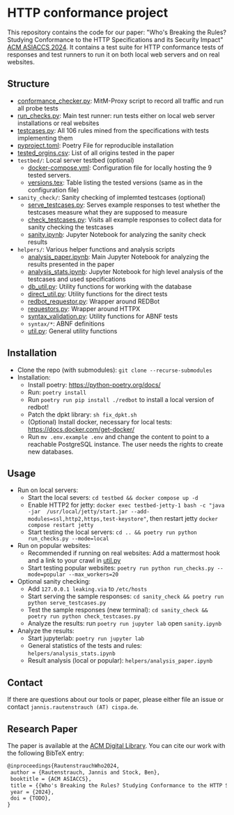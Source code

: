 # HTTP conformance project
This repository contains the code for our paper: "Who's Breaking the Rules? Studying Conformance to the HTTP Specifications and its Security Impact" [ACM ASIACCS 2024](TODO).
It contains a test suite for HTTP conformance tests of responses and test runners to run it on both local web servers and on real websites.

## Structure
- [conformance_checker.py](conformance_checker.py): MitM-Proxy script to record all traffic and run all probe tests
- [run_checks.py](run_checks.py): Main test runner: run tests either on local web server installations or real websites
- [testcases.py](testcases.py): All 106 rules mined from the specifications with tests implementing them
- [pyproject.toml](pyproject.toml): Poetry File for reproducible installation
- [tested_orgins.csv](tested_origins.csv): List of all origins tested in the paper
- `testbed/`: Local server testbed (optional)
    - [docker-compose.yml](testbed/docker-compose.yml): Configuration file for locally hosting the 9 tested servers.
    - [versions.tex](testbed/versions.tex): Table listing the tested versions (same as in the configuration file)
- `sanity_check/`: Sanity checking of implemted testcases (optional)
    - [serve_testcases.py](sanity_check/serve_testcases.py): Serves example responses to test whether the testcases measure what they are supposed to measure
    - [check_testcases.py](sanity_check/check_testcases.py): Visits all example responses to collect data for sanity checking the testcases
    - [sanity.ipynb](sanity_check/sanity.ipynb): Jupyter Notebook for analyzing the sanity check results
- `helpers/`: Various helper functions and analysis scripts
    - [analysis_paper.ipynb](helpers/analysis_paper.ipynb): Main Jupyter Notebook for analyzing the results presented in the paper
    - [analysis_stats.ipynb](helpers/analysis_stats.ipynb): Jupyter Notebook for high level analysis of the testcases and used specifications
    - [db_util.py](helpers/db_util.py): Utility functions for working with the database
    - [direct_util.py](helpers/direct_util.py): Utility functions for the direct tests
    - [redbot_requestor.py](helpers/redbot_requestor.py): Wrapper around REDBot
    - [requestors.py](helpers/requestors.py): Wrapper around HTTPX
    - [syntax_validation.py](helpers/syntax_validation.py): Utility functions for ABNF tests
    - `syntax/*`: ABNF definitions
    - [util.py](helpers/util.py): General utility functions

## Installation
- Clone the repo (with submodules): `git clone --recurse-submodules`
- Installation:
    - Install poetry: https://python-poetry.org/docs/
    - Run: `poetry install`
    - Run `poetry run pip install ./redbot` to install a local version of redbot!
    - Patch the dpkt library: `sh fix_dpkt.sh`
    - (Optional) Install docker, necessary for local tests: https://docs.docker.com/get-docker/
    - Run `mv .env.example .env` and change the content to point to a reachable PostgreSQL instance. The user needs the rights to create new databases.

## Usage
- Run on local servers:
    - Start the local severs: `cd testbed && docker compose up -d`
    - Enable HTTP2 for jetty: `docker exec testbed-jetty-1 bash -c "java -jar  /usr/local/jetty/start.jar --add-modules=ssl,http2,https,test-keystore"`, then restart jetty `docker compose restart jetty`
    - Start testing the local servers: `cd .. && poetry run python run_checks.py --mode=local`
- Run on popular websites:
    - Recommended if running on real websites: Add a mattermost hook and a link to your crawl in [util.py](helpers/util.py)
    - Start testing popular websites: `poetry run python run_checks.py --mode=popular --max_workers=20`
- Optional sanity checking:
    - Add `127.0.0.1 leaking.via` to `/etc/hosts`
    - Start serving the sample responses: `cd sanity_check && poetry run python serve_testcases.py`
    - Test the sample responses (new terminal): `cd sanity_check && poetry run python check_testcases.py`
    - Analyze the results: run `poetry run jupyter lab` open `sanity.ipynb`
- Analyze the results:
    - Start jupyterlab: `poetry run jupyter lab`
    - General statistics of the tests and rules: `helpers/analysis_stats.ipynb`
    - Result analysis (local or popular): `helpers/analysis_paper.ipynb`


## Contact

If there are questions about our tools or paper, please either file an issue or contact `jannis.rautenstrauch (AT) cispa.de`.

## Research Paper

The paper is available at the [ACM Digital Library](TODO). 
You can cite our work with the following BibTeX entry:
```latex
@inproceedings{RautenstrauchWho2024,
 author = {Rautenstrauch, Jannis and Stock, Ben},
 booktitle = {ACM ASIACCS},
 title = {{Who's Breaking the Rules? Studying Conformance to the HTTP Specifications and its Security Impact}},
 year = {2024},
 doi = {TODO},
}
